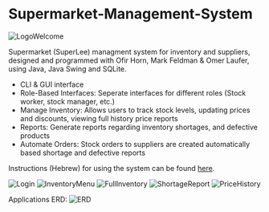 # Supermarket-Management-System

![LogoWelcome](https://github.com/Nati-Mordekhay/Supermarket-Management-System/assets/72460220/8b7fd1f4-b319-4c26-9435-a2349a528fff)

Supermarket (SuperLee) managment system for inventory and suppliers, designed and programmed with Ofir Horn, Mark Feldman & Omer Laufer, using Java, Java Swing and SQLite.

* CLI & GUI interface
* Role-Based Interfaces: Seperate interfaces for different roles (Stock worker, stock manager, etc.)
* Manage Inventory: Allows users to track stock levels, updating prices and discounts, viewing full history price reports
* Reports: Generate reports regarding inventory shortages, and defective products
* Automate Orders: Stock orders to suppliers are created automatically based shortage and defective reports

Instructions (Hebrew) for using the system can be found [here](https://github.com/Nati-Mordekhay/Supermarket-Management-System/blob/main/docs/Instructions.pdf).

![Login](https://github.com/Nati-Mordekhay/Supermarket-Management-System/assets/72460220/a05f57ba-f433-4097-a65a-4c0fbc4dd5d9)
![InventoryMenu](https://github.com/Nati-Mordekhay/Supermarket-Management-System/assets/72460220/24788da1-3c20-475c-953d-bb111c369503)
![FullInventory](https://github.com/Nati-Mordekhay/Supermarket-Management-System/assets/72460220/95c8fd1c-e497-403e-b3bb-6bfcd2beb242)
![ShortageReport](https://github.com/Nati-Mordekhay/Supermarket-Management-System/assets/72460220/3cbf4e63-2639-42f7-b43f-26106dd63cff)
![PriceHistory](https://github.com/Nati-Mordekhay/Supermarket-Management-System/assets/72460220/4c8023a9-9eac-43f0-b4ad-a1c0feb2255d)

Applications ERD:
![ERD](https://github.com/Nati-Mordekhay/Supermarket-Management-System/assets/72460220/ad93733f-a18b-4cfb-a4ff-ca7d7ce25b08)
